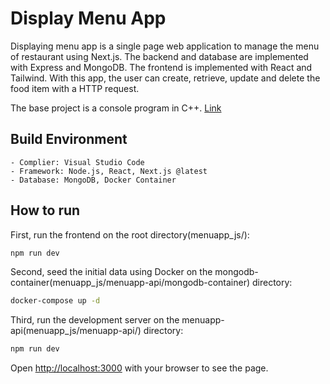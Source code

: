 # Display Menu App

Displaying menu app is a single page web application to manage the menu of restaurant using Next.js. 
The backend and database are implemented with Express and MongoDB.
The frontend is implemented with React and Tailwind.
With this app, the user can create, retrieve, update and delete the food item with a HTTP request.

The base project is a console program in C++.
<a href="https://github.com/yeonwha/Menu.git">Link</a>


## Build Environment

    - Complier: Visual Studio Code
    - Framework: Node.js, React, Next.js @latest
    - Database: MongoDB, Docker Container

## How to run

First, run the frontend on the root directory(menuapp_js/):

```bash
npm run dev
```

Second, 
seed the initial data using Docker on the mongodb-container(menuapp_js/menuapp-api/mongodb-container) directory:

```bash
docker-compose up -d   
```

Third, 
run the development server on the menuapp-api(menuapp_js/menuapp-api/) directory:

```bash
npm run dev
```

Open [http://localhost:3000](http://localhost:3000) with your browser to see the page.


